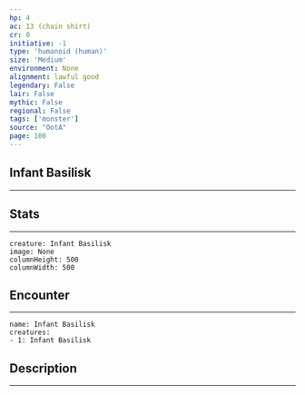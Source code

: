 ```yaml
---
hp: 4
ac: 13 (chain shirt)
cr: 0
initiative: -1
type: 'humanoid (human)'    
size: 'Medium'
environment: None
alignment: lawful good
legendary: False
lair: False
mythic: False
regional: False
tags: ['monster']
source: "OotA"
page: 100
---
```


## Infant Basilisk
---



## Stats
---

```statblock
creature: Infant Basilisk
image: None
columnHeight: 500
columnWidth: 500
```

## Encounter
---

```encounter-table
name: Infant Basilisk
creatures:
- 1: Infant Basilisk
```

## Description
---




